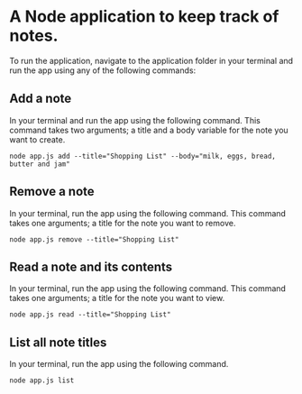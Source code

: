 # A Node application to keep track of notes.
To run the application, navigate to the application folder in your terminal and run the app using any of the following commands:


## Add a note
In your terminal and run the app using the following command. This command takes two arguments; a title and a body variable for the note you want to create.

```
node app.js add --title="Shopping List" --body="milk, eggs, bread, butter and jam"
```
## Remove a note
In your terminal, run the app using the following command. This command takes one arguments; a title for the note you want to remove.

```
node app.js remove --title="Shopping List"
```
## Read a note and its contents
In your terminal, run the app using the following command. This command takes one arguments; a title for the note you want to view.

```
node app.js read --title="Shopping List"
```
## List all note titles
In your terminal, run the app using the following command. 

```
node app.js list
```


